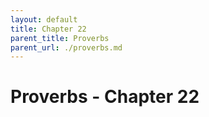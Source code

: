 ```yaml
---
layout: default
title: Chapter 22
parent_title: Proverbs
parent_url: ./proverbs.md
---
```


# Proverbs - Chapter 22
